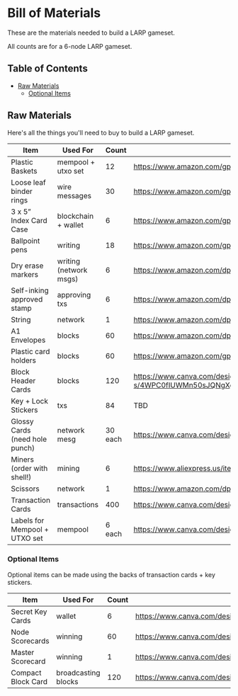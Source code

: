 # Bill of Materials

These are the materials needed to build a LARP gameset.

All counts are for a 6-node LARP gameset.

## Table of Contents

  * [Raw Materials](#raw-materials)
    * [Optional Items](#optional-items)


## Raw Materials

Here's all the things you'll need to buy to build a LARP gameset.

| Item                           | Used For               | Count     | Source                                                               | Source (Europe)                                      |
|--------------------------------|------------------------|-----------|----------------------------------------------------------------------|------------------------------------------------------|
| Plastic Baskets                | mempool + utxo set     | 12        | https://www.amazon.com/gp/B08DN975X2                                 | https://www.amazon.de/-/en/dp/B087CGN9VM/            |
| Loose leaf binder rings        | wire messages          | 30        | https://www.amazon.com/gp/B08FHJP4S8                                 | https://www.amazon.de/-/en/dp/B01B7O6JH0             |
| 3 x 5” Index Card Case         | blockchain + wallet    |  6        | https://www.amazon.com/gp/B07W14RLQV/                                | https://www.amazon.de/-/en/dp/B09C8628ZP             |
| Ballpoint pens                 | writing                | 18        | https://www.amazon.com/gp/B00006IE78/                                | https://www.amazon.de/-/en/dp/B002TVXOQA/            |
| Dry erase markers              | writing (network msgs) | 6         | https://www.amazon.com/dp/B09NXDCCTZ/                                | https://www.amazon.de/-/en/dp/B08ZJ12PVL/            |
| Self-inking approved stamp     | approving txs          | 6         | https://www.amazon.com/dp/B08W3M9MTK                                 | https://www.amazon.de/-/en/dp/B0738LVR6T/            |
| String                         | network                | 1         | https://www.amazon.com/dp/B0BJ6R38851                                | https://www.amazon.de/-/en/dp/B08NJV3LH1             |
| A1 Envelopes                   | blocks                 | 60        | https://www.amazon.com/dp/B01N019WJY                                 | https://www.amazon.de/-/en/dp/B09686DPGK             |
| Plastic card holders           | blocks                 | 60        | https://www.amazon.com/gp/B0B8S74R5M                                 | https://www.amazon.de/-/en/dp/B0BNGTLMPG             |
| Block Header Cards             | blocks                 | 120       | https://www.canva.com/design/DAFzVGRJh-s/4WPC0fIUWMn50sJQNgXg2w/edit |                                                      |
| Key + Lock Stickers            | txs                    | 84        | TBD                                                                  |                                                      |
| Glossy Cards (need hole punch) | network mesg           | 30 each   | https://www.canva.com/design/DAFzQuQt36E/i4_smxo7mxfpyMrcoXhmwQ/edit |                                                      |
| Miners (order with shell!)     | mining                 | 6         | https://www.aliexpress.us/item/3256803403391540.html                 | https://shop.lnbits.com/product/bitcoin-lnpos-device |
| Scissors                       | network                | 1         | https://www.amazon.com/dp/B00D05BJDE                                 | https://www.amazon.de/-/en/dp/B0B1HC9KJC             |
| Transaction Cards              | transactions           | 400       | https://www.canva.com/design/DAFzVIzt80M/MC3A4psOfR4z52KZIruZTg/edit |                                                      |
| Labels for Mempool + UTXO set  | mempool                | 6 each    | https://www.canva.com/design/DAFzVBZtcYw/cQMC9BBufOjgU2rveR22Tg/edit |                                                      |


### Optional Items

Optional items can be made using the backs of transaction cards + key stickers.


| Item               | Used For               | Count      | Source                                                               |
|--------------------|------------------------|------------|----------------------------------------------------------------------|
| Secret Key Cards   | wallet                 | 6          | https://www.canva.com/design/DAFzVaFo2sE/2PbUFUmpkVw2wzx7ZLMgfQ/edit |
| Node Scorecards    | winning                | 60         | https://www.canva.com/design/DAF03FtcdlY/CrBjNW53jBjgvD2npQGFGQ/edit |
| Master Scorecard   | winning                | 1          | https://www.canva.com/design/DAF03AzLsSQ/5YBJIE_e5SMojoZuR4x9sA/edit |
| Compact Block Card | broadcasting blocks    | 120        | https://www.canva.com/design/DAF03OOUTu4/pJVXblvaCHM8fFPLCqJbRw/edit |
